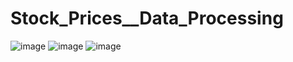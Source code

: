 # Stock_Prices__Data_Processing
![image](https://github.com/noalif/Stock_Prices__Data_Processing/assets/113893406/63314127-5be2-4cff-9d65-0ad65f757184)
![image](https://github.com/noalif/Stock_Prices__Data_Processing/assets/113893406/387130de-d205-4f66-a483-42b0e08ca6d3)
![image](https://github.com/noalif/Stock_Prices__Data_Processing/assets/113893406/7aa037cf-3ceb-4cb9-a4db-76060bf5a5ef)
